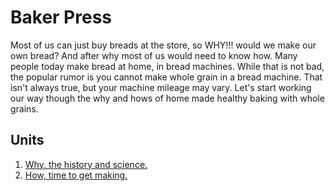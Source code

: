 # Baker Press

Most of us can just buy breads at the store, so WHY!!! would we make our own bread? And after why most of us would need to know how. Many people today make bread at home, in bread machines. While that is not bad, the popular rumor is you cannot make whole grain in a bread machine. That isn't always true, but your machine mileage may vary. Let's start working our way though the why and hows of home made healthy baking with whole grains.

## Units

1. [Why, the history and science.](/why/history_science)
2. [How, time to get making.](/how/get_making)
